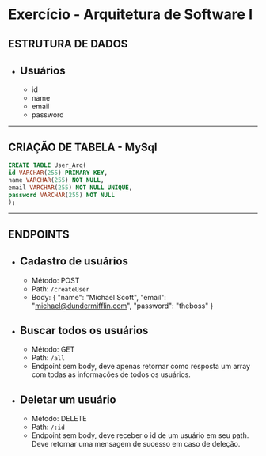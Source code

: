 # Exercício - Arquitetura de Software I

## ESTRUTURA DE DADOS

- ## Usuários
  - id
  - name
  - email
  - password

---

## CRIAÇÃO DE TABELA - MySql

```sql
CREATE TABLE User_Arq(
id VARCHAR(255) PRIMARY KEY,
name VARCHAR(255) NOT NULL,
email VARCHAR(255) NOT NULL UNIQUE,
password VARCHAR(255) NOT NULL
);
```

---

## ENDPOINTS

- ## Cadastro de usuários

  - Método: POST
  - Path: `/createUser`
  - Body:
    {
    "name": "Michael Scott",
    "email": "michael@dundermifflin.com",
    "password": "theboss"
    }

- ## Buscar todos os usuários

  - Método: GET
  - Path: `/all`
  - Endpoint sem body, deve apenas retornar como resposta um array com todas as informações de todos os usuários.

- ## Deletar um usuário

  - Método: DELETE
  - Path: `/:id`
  - Endpoint sem body, deve receber o id de um usuário em seu path. Deve retornar uma mensagem de sucesso em caso de deleção.


